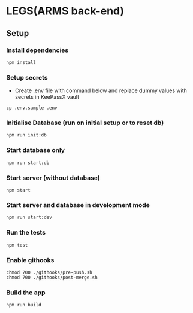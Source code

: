 # LEGS(ARMS back-end)

## Setup

### Install dependencies
```
npm install
```

### Setup secrets
- Create .env file with command below and replace dummy values with secrets in KeePassX vault
```
cp .env.sample .env
```

### Initialise Database (run on initial setup or to reset db)
```
npm run init:db
```

### Start database only
```
npm run start:db
```

### Start server (without database)
```
npm start
```

### Start server and database in development mode
```
npm run start:dev
```

### Run the tests

```
npm test
```

### Enable githooks
```
chmod 700 ./githooks/pre-push.sh
chmod 700 ./githooks/post-merge.sh
```

### Build the app

```
npm run build
```
